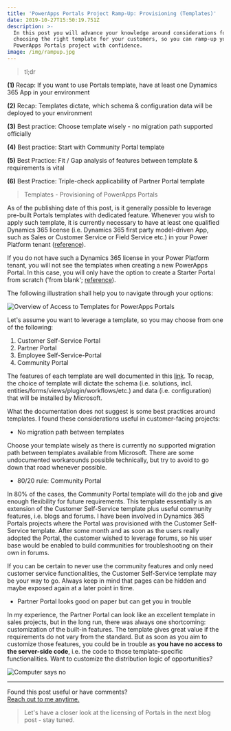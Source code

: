 ```yaml
---
title: 'PowerApps Portals Project Ramp-Up: Provisioning (Templates)'
date: 2019-10-27T15:50:19.751Z
description: >-
  In this post you will advance your knowledge around considerations for
  choosing the right template for your customers, so you can ramp-up your
  PowerApps Portals project with confidence.
image: /img/rampup.jpg
---
```

> tl;dr

**(1)** Recap: If you want to use Portals template, have at least one Dynamics 365 App in your environment

**(2)** Recap: Templates dictate, which schema & configuration data will be deployed to your environment

**(3)** Best practice: Choose template wisely - no migration path supported officially

**(4)** Best practice: Start with Community Portal template

**(5)** Best Practice: Fit / Gap analysis of features between template & requirements is vital

**(6)** Best Practice: Triple-check applicability of Partner Portal template

> Templates - Provisioning of PowerApps Portals

As of the publishing date of this post, is it generally possible to leverage pre-built Portals templates with dedicated feature. 
Whenever you wish to apply such template, it is currently necessary to have at least one qualified Dynamics 365 license (i.e. Dynamics 365 first party model-driven App, such as Sales or Customer Service or Field Service etc.) in your Power Platform tenant ([reference](https://docs.microsoft.com/en-us/powerapps/maker/portals/create-dynamics-portal)). 

If you do not have such a Dynamics 365 license in your Power Platform tenant, you will not see the templates when creating a new PowerApps Portal. In this case, you will only have the option to create a Starter Portal from scratch ('from blank'; [reference](https://docs.microsoft.com/en-us/powerapps/maker/portals/create-dynamics-portal)).

The following illustration shall help you to navigate through your options:

![Overview of Access to Templates for PowerApps Portals](/img/overview_portals-templates.jpg "Overview of Access to Templates for PowerApps Portals")

Let's assume you want to leverage a template, so you may choose from one of the following:

1. Customer Self-Service Portal
2. Partner Portal
3. Employee Self-Service-Portal
4. Community Portal

The features of each template are well documented in this [link](https://docs.microsoft.com/en-us/powerapps/maker/portals/portal-templates). To recap, the choice of template will dictate the schema (i.e. solutions, incl. entities/forms/views/plugin/workflows/etc.) and data (i.e. configuration) that will be installed by Microsoft. 

What the documentation does not suggest is some best practices around templates. I found these considerations useful in customer-facing projects:

* No migration path between templates

Choose your template wisely as there is currently no supported migration path between templates
 available from Microsoft. There are some undocumented workarounds possible technically, but try to avoid to go down that road whenever possible.

* 80/20 rule: Community Portal

In 80% of the cases, the Community Portal template will do the job and give enough flexibility for future requirements. This template essentially is an extension of the Customer Self-Service template plus useful community features, i.e. blogs and forums. I have been involved in Dynamics 365 Portals projects where the Portal was provisioned with the Customer Self-Service template. After some month and as soon as the users really adopted the Portal, the customer wished to leverage forums, so his user base would be enabled to build communities for troubleshooting on their own in forums. 

If you can be certain to never use the community features and only need customer service functionalities, the Customer Self-Service template may be your way to go. Always keep in mind that pages can be hidden and maybe exposed again at a later point in time.

* Partner Portal looks good on paper  but can get you in trouble

In my experience, the Partner Portal can look like an excellent template in sales projects, but in the long run, there was always one shortcoming: customization of the built-in features. The template gives great value if the requirements do not vary from the standard. But as soon as you aim to customize those features, you could be in trouble as **you have no access to the server-side code**, i.e. the code to those template-specific functionalities. Want to customize the distribution logic of opportunities?

![Computer says no](/img/computer-says-no-1.jpg "Computer says no")

- - -

Found this post useful or have comments?\
[Reach out to me anytime.](https://www.linkedin.com/in/tino-rabe-dynamics365/)


> Let's have a closer look at the licensing of Portals in the next blog post - stay tuned.
